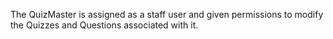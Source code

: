 The QuizMaster is assigned as a staff user and given permissions to modify the Quizzes and Questions associated with it.